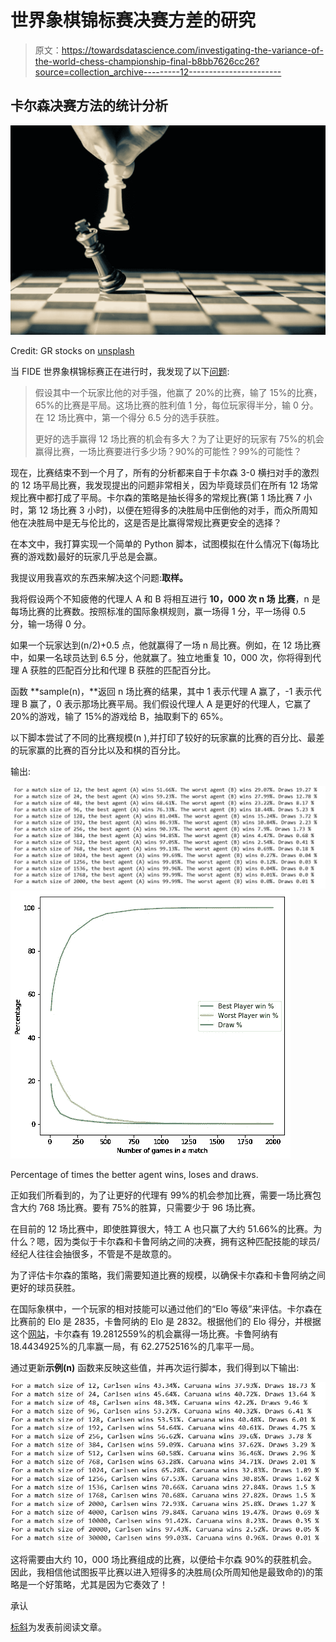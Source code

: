 # 世界象棋锦标赛决赛方差的研究

> 原文：<https://towardsdatascience.com/investigating-the-variance-of-the-world-chess-championship-final-b8bb7626cc26?source=collection_archive---------12----------------------->

## 卡尔森决赛方法的统计分析

![](img/3d765533705a4446a174149c29a4ca71.png)

Credit: GR stocks on [unsplash](https://unsplash.com/photos/Iq9SaJezkOE)

当 FIDE 世界象棋锦标赛正在进行时，我发现了以下[问题](https://fivethirtyeight.com/features/the-riddler-just-had-to-go-and-reinvent-beer-pong/):

> 假设其中一个玩家比他的对手强，他赢了 20%的比赛，输了 15%的比赛，65%的比赛是平局。这场比赛的胜利值 1 分，每位玩家得半分，输 0 分。在 12 场比赛中，第一个得分 6.5 分的选手获胜。
> 
> 更好的选手赢得 12 场比赛的机会有多大？为了让更好的玩家有 75%的机会赢得比赛，一场比赛要进行多少场？90%的可能性？99%的可能性？

现在，比赛结束不到一个月了，所有的分析都来自于卡尔森 3-0 横扫对手的激烈的 12 场平局比赛，我发现提出的问题非常相关，因为毕竟球员们在所有 12 场常规比赛中都打成了平局。卡尔森的策略是抽长得多的常规比赛(第 1 场比赛 7 小时，第 12 场比赛 3 小时)，以便在短得多的决胜局中压倒他的对手，而众所周知他在决胜局中是无与伦比的，这是否是比赢得常规比赛更安全的选择？

在本文中，我打算实现一个简单的 Python 脚本，试图模拟在什么情况下(每场比赛的游戏数)最好的玩家几乎总是会赢。

我提议用我喜欢的东西来解决这个问题:**取样。**

我将假设两个不知疲倦的代理人 A 和 B 将相互进行 **10，000 次** **n 场** **比赛**，n 是每场比赛的比赛数。按照标准的国际象棋规则，赢一场得 1 分，平一场得 0.5 分，输一场得 0 分。

如果一个玩家达到(n/2)+0.5 点，他就赢得了一场 n 局比赛。例如，在 12 场比赛中，如果一名球员达到 6.5 分，他就赢了。独立地重复 10，000 次，你将得到代理 A 获胜的匹配百分比和代理 B 获胜的匹配百分比。

函数 **sample(n)，**返回 n 场比赛的结果，其中 1 表示代理 A 赢了，-1 表示代理 B 赢了，0 表示那场比赛平局。我们假设代理人 A 是更好的代理人，它赢了 20%的游戏，输了 15%的游戏给 B，抽取剩下的 65%。

以下脚本尝试了不同的比赛规模(n ),并打印了较好的玩家赢的比赛的百分比、最差的玩家赢的比赛的百分比以及和棋的百分比。

输出:

![](img/e89eb533ebb767b6784e29146ecbf345.png)![](img/54fcd726a59d46bf39ca304789a6b101.png)

Percentage of times the better agent wins, loses and draws.

正如我们所看到的，为了让更好的代理有 99%的机会参加比赛，需要一场比赛包含大约 768 场比赛。要有 75%的胜算，只需要少于 96 场比赛。

在目前的 12 场比赛中，即使胜算很大，特工 A 也只赢了大约 51.66%的比赛。为什么？嗯，因为类似于卡尔森和卡鲁阿纳之间的决赛，拥有这种匹配技能的球员/经纪人往往会抽很多，不管是不是故意的。

为了评估卡尔森的策略，我们需要知道比赛的规模，以确保卡尔森和卡鲁阿纳之间更好的球员获胜。

在国际象棋中，一个玩家的相对技能可以通过他们的“Elo 等级”来评估。卡尔森在比赛前的 Elo 是 2835，卡鲁阿纳的 Elo 是 2832。根据他们的 Elo 得分，并根据这个[网站](https://wismuth.com/elo/calculator.html#rating1=2835&rating2=2832&best_of=12)，卡尔森有 19.2812559%的机会赢得一场比赛。卡鲁阿纳有 18.4434925%的几率赢一局，有 62.2752516%的几率平一局。

通过更新**示例(n)** 函数来反映这些值，并再次运行脚本，我们得到以下输出:

![](img/4bb38d7409bc013bb4e4258fcc6f2118.png)

这将需要由大约 10，000 场比赛组成的比赛，以便给卡尔森 90%的获胜机会。因此，我相信他试图扳平比赛以进入短得多的决胜局(众所周知他是最致命的)的策略是一个好策略，尤其是因为它奏效了！

承认

[标斜](https://medium.com/u/42c0ce1ed0d?source=post_page-----b8bb7626cc26--------------------------------)为发表前阅读文章。